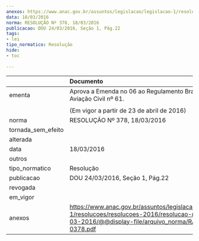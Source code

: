 ```yaml
---
anexos: https://www.anac.gov.br/assuntos/legislacao/legislacao-1/resolucoes/resolucoes-2016/resolucao-no-378-18-03-2016/@@display-file/arquivo_norma/RA2016-0378.pdf
data: 18/03/2016
norma: RESOLUÇÃO Nº 378, 18/03/2016
publicacao: DOU 24/03/2016, Seção 1, Pág.22
tags:
- lei
tipo_normatico: Resolução
hide: 
- toc 
 
---
```


|                    | Documento                                                                                                                                                    |
|:-------------------|:-------------------------------------------------------------------------------------------------------------------------------------------------------------|
| ementa             | Aprova a Emenda no 06 ao Regulamento Brasileiro da Aviação Civil nº 61.                                                                                      |
|                    |                                                                                                                                                              |
|                    | (Em vigor a partir de 23 de abril de 2016)                                                                                                                   |
| norma              | RESOLUÇÃO Nº 378, 18/03/2016                                                                                                                                 |
| tornada_sem_efeito |                                                                                                                                                              |
| alterada           |                                                                                                                                                              |
| data               | 18/03/2016                                                                                                                                                   |
| outros             |                                                                                                                                                              |
| tipo_normatico     | Resolução                                                                                                                                                    |
| publicacao         | DOU 24/03/2016, Seção 1, Pág.22                                                                                                                              |
| revogada           |                                                                                                                                                              |
| em_vigor           |                                                                                                                                                              |
| anexos             | https://www.anac.gov.br/assuntos/legislacao/legislacao-1/resolucoes/resolucoes-2016/resolucao-no-378-18-03-2016/@@display-file/arquivo_norma/RA2016-0378.pdf |